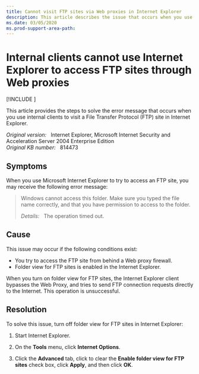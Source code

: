 ```yaml
---
title: Cannot visit FTP sites via Web proxies in Internet Explorer
description: This article describes the issue that occurs when you use Internet Explorer to access File Transfer Protocol (FTP) sites through Web proxies in internal clients. And also provides the resolution that helps you to solve this problem.
ms.date: 03/05/2020
ms.prod-support-area-path: 
---
```

# Internal clients cannot use Internet Explorer to access FTP sites through Web proxies

[!INCLUDE [](../includes/browsers-important.md)]

This article provides the steps to solve the error message that occurs when you use internal clients to visit a File Transfer Protocol (FTP) site in Internet Explorer.

_Original version:_ &nbsp; Internet Explorer, Microsoft Internet Security and Acceleration Server 2004 Enterprise Edition  
_Original KB number:_ &nbsp; 814473

## Symptoms

When you use Microsoft Internet Explorer to try to access an FTP site, you may receive the following error message:

> Windows cannot access this folder. Make sure you typed the file name correctly, and that you have permission to access to the folder.
>
> _Details:_ &nbsp; The operation timed out.

## Cause

This issue may occur if the following conditions exist:

- You try to access the FTP site from behind a Web proxy firewall.
- Folder view for FTP sites is enabled in the Internet Explorer.

When you turn on folder view for FTP sites, the Internet Explorer client bypasses the Web Proxy, and tries to send FTP connection requests directly to the Internet. This operation is unsuccessful.

## Resolution

To solve this issue, turn off folder view for FTP sites in Internet Explorer:

1. Start Internet Explorer.

2. On the **Tools** menu, click **Internet Options**.

3. Click the **Advanced** tab, click to clear the **Enable folder view for FTP sites** check box, click **Apply**, and then click **OK**.
